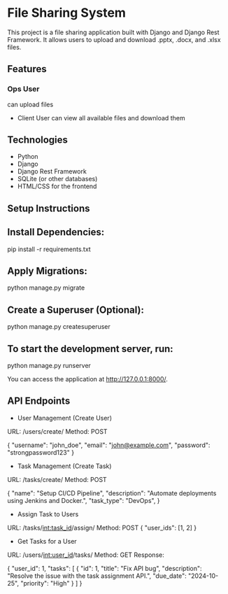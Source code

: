 # File Sharing System

This project is a file sharing application built with Django and Django Rest Framework. It allows users to upload and download .pptx, .docx, and .xlsx files.

## Features
### Ops User
can upload files
- Client User
  can view all available files and download them

## Technologies
- Python
- Django
- Django Rest Framework
- SQLite (or other databases)
- HTML/CSS for the frontend

## Setup Instructions

## Install Dependencies:
pip install -r requirements.txt

## Apply Migrations:
python manage.py migrate

## Create a Superuser (Optional):
python manage.py createsuperuser

## To start the development server, run:
python manage.py runserver

You can access the application at http://127.0.0.1:8000/.

## API Endpoints

- User Management (Create User)
  
URL: /users/create/
Method: POST

{
  "username": "john_doe",
  "email": "john@example.com",
  "password": "strongpassword123"
}

- Task Management (Create Task)
  
URL: /tasks/create/
Method: POST

{
        "name": "Setup CI/CD Pipeline",
        "description": "Automate deployments using Jenkins and Docker.",
        "task_type": "DevOps",
}

- Assign Task to Users
  
URL: /tasks/<int:task_id>/assign/
Method: POST
{
  "user_ids": [1, 2]
}

- Get Tasks for a User
  
URL: /users/<int:user_id>/tasks/
Method: GET
Response:

{
  "user_id": 1,
  "tasks": [
    {
      "id": 1,
      "title": "Fix API bug",
      "description": "Resolve the issue with the task assignment API.",
      "due_date": "2024-10-25",
      "priority": "High"
    }
  ]
}
